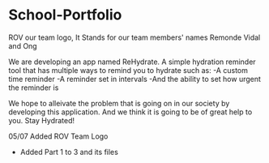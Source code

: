 # School-Portfolio
ROV our team logo,
It Stands for our team members' names
Remonde
Vidal and
Ong

We are developing an app named ReHydrate. A simple hydration reminder tool that has multiple ways to remind you to hydrate such as:
-A custom time reminder
-A reminder set in intervals
-And the ability to set how urgent the reminder is

We hope to alleivate the problem that is going on in our society by developing this application. And we think it is going to be of great help to you.
Stay Hydrated!








05/07 Added ROV Team Logo
- Added Part 1 to 3 and its files
